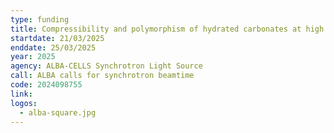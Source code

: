 ```yaml
---
type: funding
title: Compressibility and polymorphism of hydrated carbonates at high pressures and temperatures
startdate: 21/03/2025
enddate: 25/03/2025
year: 2025
agency: ALBA-CELLS Synchrotron Light Source
call: ALBA calls for synchrotron beamtime
code: 2024098755
link:
logos:
  - alba-square.jpg
---
```

